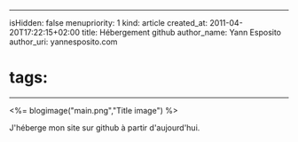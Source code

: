 -----
isHidden:       false
menupriority:   1
kind:           article
created_at:     2011-04-20T17:22:15+02:00
title: Hébergement github
author_name: Yann Esposito
author_uri: yannesposito.com
# tags:
-----
<%= blogimage("main.png","Title image") %>


J'héberge mon site sur github à partir d'aujourd'hui.
